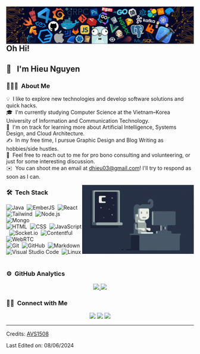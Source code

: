 <img alt="Night Coding" src="./header_.png" align="left"/><h2>Oh Hi!</h2>

## 👋 &nbsp; I'm Hieu Nguyen

### 👨🏻‍💻 &nbsp;About Me

💡 &nbsp;I like to explore new technologies and develop software solutions and quick hacks.\
🎓 &nbsp;I'm currently studying Computer Science at the Vietnam–Korea University of Information and Communication Technology.\
🌱 &nbsp;I'm on track for learning more about Artificial Intelligence, Systems Design, and Cloud Architecture.\
✍️ &nbsp;In my free time, I pursue Graphic Design and Blog Writing as hobbies/side hustles.\
💬 &nbsp;Feel free to reach out to me for pro bono consulting and volunteering, or just for some interesting discussion.\
✉️ &nbsp;You can shoot me an email at dhieu03@gmail.com! I'll try to respond as soon as I can.
<!-- 📄 &nbsp;Please have a look at my [Résumé](https://www.adityavsingh.com/resume.html) for more details about me. I'm open to feedback and suggestions! -->

<img alt="Night Coding" src="https://raw.githubusercontent.com/AVS1508/AVS1508/master/assets/Night-Coding.gif" align="right"/>

### 🛠 &nbsp;Tech Stack

![Java](https://img.shields.io/badge/-Java-05122A?style=flat&logo=openjdk&logoColor=FFA518)&nbsp;
![EmberJS](https://img.shields.io/badge/Ember.js-black?logo=ember.js)&nbsp;
![React](https://img.shields.io/badge/-React-05122A?style=flat&logo=react)&nbsp;
![Tailwind](https://img.shields.io/badge/Tailwind-black?logo=Tailwindcss)&nbsp;
![Node.js](https://img.shields.io/badge/-Node.js-05122A?style=flat&logo=node.js)&nbsp;
![Mongo](https://img.shields.io/badge/-Mongo-05122A?style=flat&logo=mongodb)&nbsp;\
![HTML](https://img.shields.io/badge/-HTML-05122A?style=flat&logo=HTML5)&nbsp;
![CSS](https://img.shields.io/badge/-CSS-05122A?style=flat&logo=CSS3&logoColor=1572B6)&nbsp;
![JavaScript](https://img.shields.io/badge/-JavaScript-05122A?style=flat&logo=javascript)&nbsp;
![Socket.io](https://img.shields.io/badge/-Socket.io-05122A?style=flat&logo=socket.io&logoColor=ffffff)&nbsp;
![Contentful](https://img.shields.io/badge/Contentful-black?logo=contentful)&nbsp;
![WebRTC](https://img.shields.io/badge/-WebRTC-05122A?style=flat&logo=webrtc)&nbsp;\
![Git](https://img.shields.io/badge/-Git-05122A?style=flat&logo=git)&nbsp;
![GitHub](https://img.shields.io/badge/-GitHub-05122A?style=flat&logo=github)&nbsp;
![Markdown](https://img.shields.io/badge/-Markdown-05122A?style=flat&logo=markdown)&nbsp;
![Visual Studio Code](https://img.shields.io/badge/-Visual%20Studio%20Code-05122A?style=flat&logo=visual-studio-code&logoColor=007ACC)&nbsp;
![Linux](https://img.shields.io/badge/-Linux-05122A?style=flat&logo=linux&logoColor=ffffff)&nbsp;



### ⚙️ &nbsp;GitHub Analytics

<div align="center">
  <a href="https://github.com/2H1EU8">
    <img height="180em" src="https://github-readme-stats-eight-theta.vercel.app/api?username=2H1EU8&show_icons=true&theme=algolia&include_all_commits=true&count_private=true"/>
    <img height="180em" src="https://github-readme-stats-eight-theta.vercel.app/api/top-langs/?username=2H1EU8&layout=compact&langs_count=8&theme=algolia"/>
  </a>
</div>

### 🤝🏻 &nbsp;Connect with Me

<p align="center">
<a href="mailto:avsingh@umass.edu"><img src="https://img.shields.io/badge/-dhieu03@gmail.com-05122A?style=flat&logo=Gmail&logoColor=white"/></a>
<a href="https://instagram.com/hieunekk03"><img src="https://img.shields.io/badge/-@hieunekk03-05122A?style=flat&logo=Instagram&logoColor=white"/></a>
<a href="https://facebook.com/nguyenduchieu03"><img src="https://img.shields.io/badge/-@hieunekk03-05122A?style=flat&logo=facebook&logoColor=ffffff"/></a>
</p>

-----

Credits: [AVS1508](https://github.com/AVS1508)

Last Edited on: 08/06/2024
